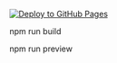 [![Deploy to GitHub Pages](https://github.com/IEEE-ESTl/IEEE-ESTl-Student-Web-Hub/actions/workflows/deploy.yml/badge.svg?branch=main)](https://github.com/IEEE-ESTl/IEEE-ESTl-Student-Web-Hub/actions/workflows/deploy.yml)

npm run build

npm run preview
